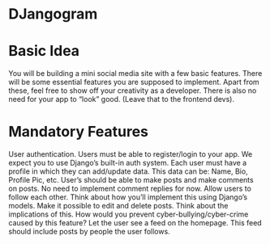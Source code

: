 # DJangogram
# Basic Idea
You will be building a mini social media site with a few basic features. There will be some essential features you are supposed to implement. Apart from these, feel free to show off your creativity as a developer. There is also no need for your app to “look” good. (Leave that to the frontend devs).

# Mandatory Features
User authentication. Users must be able to register/login to your app. We expect you to use Django’s built-in auth system.
Each user must have a profile in which they can add/update data. This data can be: Name, Bio, Profile Pic, etc.
User’s should be able to make posts and make comments on posts. No need to implement comment replies for now.
Allow users to follow each other. Think about how you’ll implement this using Django’s models.
Make it possible to edit and delete posts. Think about the implications of this. How would you prevent cyber-bullying/cyber-crime caused by this feature?
Let the user see a feed on the homepage. This feed should include posts by people the user follows.

